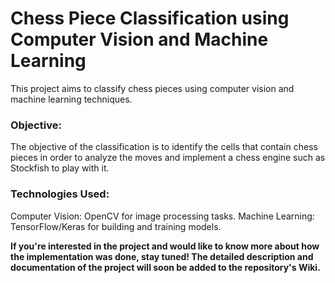 # Chess Piece Classification using Computer Vision and Machine Learning

This project aims to classify chess pieces using computer vision and machine learning techniques. 

### Objective:

The objective of the classification is to identify the cells that contain chess pieces in order to analyze the moves and implement a chess engine such as Stockfish to play with it. 

### Technologies Used:

Computer Vision: OpenCV for image processing tasks.
Machine Learning: TensorFlow/Keras for building and training models.
    

**If you're interested in the project and would like to know more about how the implementation was done, stay tuned! The detailed description and documentation of the project will soon be added to the repository's Wiki.**
